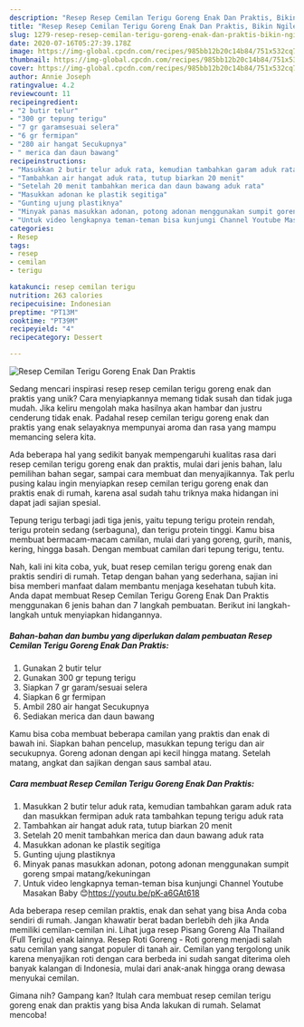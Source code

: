 ```yaml
---
description: "Resep Resep Cemilan Terigu Goreng Enak Dan Praktis, Bikin Ngiler"
title: "Resep Resep Cemilan Terigu Goreng Enak Dan Praktis, Bikin Ngiler"
slug: 1279-resep-resep-cemilan-terigu-goreng-enak-dan-praktis-bikin-ngiler
date: 2020-07-16T05:27:39.178Z
image: https://img-global.cpcdn.com/recipes/985bb12b20c14b84/751x532cq70/resep-cemilan-terigu-goreng-enak-dan-praktis-foto-resep-utama.jpg
thumbnail: https://img-global.cpcdn.com/recipes/985bb12b20c14b84/751x532cq70/resep-cemilan-terigu-goreng-enak-dan-praktis-foto-resep-utama.jpg
cover: https://img-global.cpcdn.com/recipes/985bb12b20c14b84/751x532cq70/resep-cemilan-terigu-goreng-enak-dan-praktis-foto-resep-utama.jpg
author: Annie Joseph
ratingvalue: 4.2
reviewcount: 11
recipeingredient:
- "2 butir telur"
- "300 gr tepung terigu"
- "7 gr garamsesuai selera"
- "6 gr fermipan"
- "280 air hangat Secukupnya"
- " merica dan daun bawang"
recipeinstructions:
- "Masukkan 2 butir telur aduk rata, kemudian tambahkan garam aduk rata dan masukkan fermipan aduk rata tambahkan tepung terigu aduk rata"
- "Tambahkan air hangat aduk rata, tutup biarkan 20 menit"
- "Setelah 20 menit tambahkan merica dan daun bawang aduk rata"
- "Masukkan adonan ke plastik segitiga"
- "Gunting ujung plastiknya"
- "Minyak panas masukkan adonan, potong adonan menggunakan sumpit goreng smpai matang/kekuningan"
- "Untuk video lengkapnya teman-teman bisa kunjungi Channel Youtube Masakan Baby 😊https://youtu.be/pK-a6GAt618"
categories:
- Resep
tags:
- resep
- cemilan
- terigu

katakunci: resep cemilan terigu 
nutrition: 263 calories
recipecuisine: Indonesian
preptime: "PT13M"
cooktime: "PT39M"
recipeyield: "4"
recipecategory: Dessert

---
```



![Resep Cemilan Terigu Goreng Enak Dan Praktis](https://img-global.cpcdn.com/recipes/985bb12b20c14b84/751x532cq70/resep-cemilan-terigu-goreng-enak-dan-praktis-foto-resep-utama.jpg)

Sedang mencari inspirasi resep resep cemilan terigu goreng enak dan praktis yang unik? Cara menyiapkannya memang tidak susah dan tidak juga mudah. Jika keliru mengolah maka hasilnya akan hambar dan justru cenderung tidak enak. Padahal resep cemilan terigu goreng enak dan praktis yang enak selayaknya mempunyai aroma dan rasa yang mampu memancing selera kita.

Ada beberapa hal yang sedikit banyak mempengaruhi kualitas rasa dari resep cemilan terigu goreng enak dan praktis, mulai dari jenis bahan, lalu pemilihan bahan segar, sampai cara membuat dan menyajikannya. Tak perlu pusing kalau ingin menyiapkan resep cemilan terigu goreng enak dan praktis enak di rumah, karena asal sudah tahu triknya maka hidangan ini dapat jadi sajian spesial.

Tepung terigu terbagi jadi tiga jenis, yaitu tepung terigu protein rendah, terigu protein sedang (serbaguna), dan terigu protein tinggi. Kamu bisa membuat bermacam-macam camilan, mulai dari yang goreng, gurih, manis, kering, hingga basah. Dengan membuat camilan dari tepung terigu, tentu.


Nah, kali ini kita coba, yuk, buat resep cemilan terigu goreng enak dan praktis sendiri di rumah. Tetap dengan bahan yang sederhana, sajian ini bisa memberi manfaat dalam membantu menjaga kesehatan tubuh kita. Anda dapat membuat Resep Cemilan Terigu Goreng Enak Dan Praktis menggunakan 6 jenis bahan dan 7 langkah pembuatan. Berikut ini langkah-langkah untuk menyiapkan hidangannya.

<!--inarticleads1-->

##### Bahan-bahan dan bumbu yang diperlukan dalam pembuatan Resep Cemilan Terigu Goreng Enak Dan Praktis:

1. Gunakan 2 butir telur
1. Gunakan 300 gr tepung terigu
1. Siapkan 7 gr garam/sesuai selera
1. Siapkan 6 gr fermipan
1. Ambil 280 air hangat Secukupnya
1. Sediakan  merica dan daun bawang


Kamu bisa coba membuat beberapa camilan yang praktis dan enak di bawah ini. Siapkan bahan pencelup, masukkan tepung terigu dan air secukupnya. Goreng adonan dengan api kecil hingga matang. Setelah matang, angkat dan sajikan dengan saus sambal atau. 

<!--inarticleads2-->

##### Cara membuat Resep Cemilan Terigu Goreng Enak Dan Praktis:

1. Masukkan 2 butir telur aduk rata, kemudian tambahkan garam aduk rata dan masukkan fermipan aduk rata tambahkan tepung terigu aduk rata
1. Tambahkan air hangat aduk rata, tutup biarkan 20 menit
1. Setelah 20 menit tambahkan merica dan daun bawang aduk rata
1. Masukkan adonan ke plastik segitiga
1. Gunting ujung plastiknya
1. Minyak panas masukkan adonan, potong adonan menggunakan sumpit goreng smpai matang/kekuningan
1. Untuk video lengkapnya teman-teman bisa kunjungi Channel Youtube Masakan Baby 😊https://youtu.be/pK-a6GAt618


Ada beberapa resep cemilan praktis, enak dan sehat yang bisa Anda coba sendiri di rumah. Jangan khawatir berat badan berlebih deh jika Anda memiliki cemilan-cemilan ini. Lihat juga resep Pisang Goreng Ala Thailand (Full Terigu) enak lainnya. Resep Roti Goreng - Roti goreng menjadi salah satu cemilan yang sangat populer di tanah air. Cemilan yang tergolong unik karena menyajikan roti dengan cara berbeda ini sudah sangat diterima oleh banyak kalangan di Indonesia, mulai dari anak-anak hingga orang dewasa menyukai cemilan. 

Gimana nih? Gampang kan? Itulah cara membuat resep cemilan terigu goreng enak dan praktis yang bisa Anda lakukan di rumah. Selamat mencoba!
